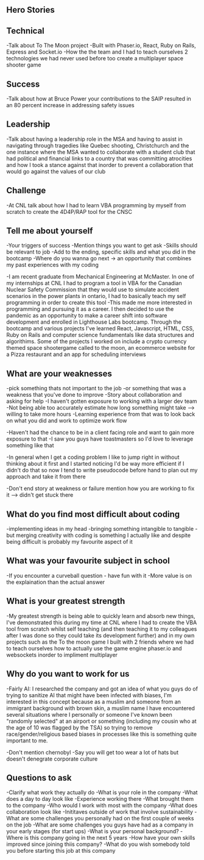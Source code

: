 ## Hero Stories

## Technical
-Talk about To The Moon project
-Built with Phaser.io, React, Ruby on Rails, Express and Socket.io
-How the the team and I had to teach ourselves 2 technologies we had never used before too create a multiplayer space shooter game

## Success
-Talk about how at Bruce Power your contributions to the SAIP resulted in an 80 percent increase in addressing safety issues

## Leadership
-Talk about having a leadership role in the MSA and having to assist in navigating through tragedies like Quebec shooting, Christchurch and the one instance where the MSA wanted to collaborate with a student club that had political and financial links to a country that was committing atrocities and how I took a stance against that  inorder to prevent a collaboration that would go against the values of our club 

## Challenge
-At CNL talk about how I had to learn VBA programming by myself from scratch to create the 4D4P/RAP tool for the CNSC

## Tell me about yourself
-Your triggers of success
-Mention things you want to get ask
-Skills should be relevant to job
-Add to the ending, specific skills and what you did in the bootcamp
-Where do you wanna go next -> an opportunity that combines my past experiences with my coding

-I am recent graduate from Mechanical Engineering at McMaster. In one of my internships at CNL I had to program a tool in VBA for the Canadian Nuclear Safety Commission that they would use to simulate accident scenarios in the power plants in ontario, I had to basically teach my self programming in order to create this tool
-This made me more interested in programming and pursuing it as a career. I then decided to use the pandemic as an opportunity to make a career shift into software development and enrolled in Lighthouse Labs bootcamp. Through the bootcamp and various projects I've learned React, Javascript, HTML, CSS, Ruby on Rails and computer science fundamentals like data structures and algorithims. Some of the projects I worked on include a crypto currency themed space shootergame called to the moon, an ecommerce website for a Pizza restaurant and an app for scheduling interviews

## What are your weaknesses
-pick something thats not important to the job
-or something that was a weakness that you've done to improve
-Story about collaboration and asking for help
-I haven't gotten exposure to working with a larger dev team 
-Not being able too accurately estimate how long something might take --> willing to take more hours
  -Learning experience from that was to look back on what you did and work to optimize work flow

-Haven't had the chance to be in a client facing role and want to gain more exposure to that
  -I saw you guys have toastmasters so I'd love to leverage something like that

-In general when I get a coding problem I like to jump right in without thinking about it first and I started noticing I'd be way more efficient if I didn't do that so now I tend to write pseudocode before hand to plan out my approach and take it from there

-Don't end story at weakness or failure mention how you are working to fix it --> didn't get stuck there

## What do you find most difficult about coding
-implementing ideas in my head
-bringing something intangible to tangible
-but merging creativity with coding is something I actually like and despite being difficult is probably my favourite aspect of it

## What was your favourite subject in school
-If you encounter a curveball question - have fun with it
-More value is on the explaination than the actual answer

## What is your greatest strength
-My greatest strength is being able to quickly learn and absorb new things, I've demonstrated this during my time at CNL where I had to create the VBA tool from scratch whilst self teaching (and then teaching it to my colleagues after I was done so they could take its development further) and in my own projects such as the To the moon game I built with 2 friends where we had to teach ourselves how to actually use the game engine phaser.io and websockets inorder to impliment multiplayer

## Why do you want to work for us
-Fairly AI: I researched the company and got an idea of what you guys do of trying to sanitize AI that might have been infected with biases, I'm interested in this concept because as a muslim and someone from an immigrant background with brown skin, a muslim name I have encountered several situations where I personally or someone I've known been "randomly selected" at an airport or something (including my cousin who at the age of 10 was flagged by the TSA) so trying to remove race/gender/religious based biases in processes like this is something quite important to me.


-Don't mention chernobyl
-Say you will get too wear a lot of hats but doesn't denegrate corporate culture

## Questions to ask

-Clarify what work they actually do
-What is your role in the company
-What does a day to day look like
-Experience working there
-What brought them to the company
-Who would I work with most with the company
-What does collaboration look like
-Inititaves outside of work that involve sustainability
-What are some challenges you personally had on the first couple of weeks on the job
-What are some challenges you guys have had as a company in your early stages (for start ups)
-What is your personal background?
-Where is this company going in the next 5 years
-How have your own skills improved since joining thiis company?
-What do you wish somebody told you before starting this job at this company
